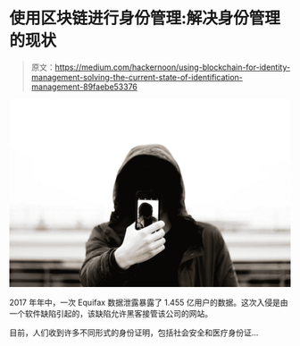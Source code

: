 # 使用区块链进行身份管理:解决身份管理的现状

> 原文：<https://medium.com/hackernoon/using-blockchain-for-identity-management-solving-the-current-state-of-identification-management-89faebe53376>

![](img/2cd4e3a16936d66e201a35fcab57b82b.png)

2017 年年中，一次 Equifax 数据泄露暴露了 1.455 亿用户的数据。这次入侵是由一个软件缺陷引起的，该缺陷允许黑客接管该公司的网站。

目前，人们收到许多不同形式的身份证明，包括社会安全和医疗身份证…